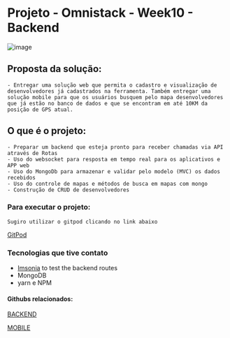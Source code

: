 # Projeto - Omnistack - Week10 - Backend
![image](https://user-images.githubusercontent.com/19207320/75401023-ab1d5900-58df-11ea-8cc4-bb3771d380b1.png)

## Proposta da solução: 
    - Entregar uma solução web que permita o cadastro e visualização de desenvolvedores já cadastrados na ferramenta. Também entregar uma solução mobile para que os usuários busquem pelo mapa desenvolvedores que já estão no banco de dados e que se encontram em até 10KM da posição de GPS atual.

## O que é o projeto:  
    - Preparar um backend que esteja pronto para receber chamadas via API através de Rotas
    - Uso do websocket para resposta em tempo real para os aplicativos e APP web 
    - Uso do MongoDb para armazenar e validar pelo modelo (MVC) os dados recebidos 
    - Uso do controle de mapas e métodos de busca em mapas com mongo 
    - Construção de CRUD de desenvolvedores 

### Para executar o projeto: 
    Sugiro utilizar o gitpod clicando no link abaixo
    
[GitPod](https://gitpod.io/#https://github.com/brunotdantas/Week10-omnistack-backend/)

### Tecnologias que tive contato 
- [Imsonia](https://insomnia.rest/) to test the backend routes
- MongoDB
- yarn e NPM

#### Githubs relacionados: 
[BACKEND](https://github.com/brunotdantas/Week10-omnistack-backend)

[MOBILE](https://github.com/brunotdantas/Week10-omnistack-mobile/)


